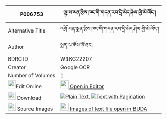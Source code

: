 |P006753|ལྷ་ས་མན་རྩིས་ཁང་གི་གདན་རབ་དྲི་མེད་ཤེལ་གྱི་མེ་ལོང་། 
| --- | --- 
|Alternative Title |འགྲོ་ཕན་སྨན་རྩིས་ཁང་གི་གདན་རབ་དྲི་མེད་ཤེལ་གྱི་མེ་ལོང་།
|Author| སྨན་པ་ཆོས་ལོ་ཐར།
|BDRC ID | W1KG22207
|Creator | Google OCR
|Number of Volumes| 1
|<img width="25" src="https://img.icons8.com/color/25/000000/edit-property.png">Edit Online| [<img width="25" src="https://avatars.githubusercontent.com/u/45091458?s=200&v=4"> Open in Editor](http://editor.openpecha.org/P006753)
|<img width="25" src="https://img.icons8.com/fluent/48/000000/download-2.png"/>  Download | [![](https://img.icons8.com/color/20/000000/txt.png)Plain Text](https://github.com/Openpecha/P006753/releases/download/v1/lhasa_men_tsikhang_gi_den_rab__plain_P006753.zip), [![](https://img.icons8.com/color/20/000000/txt.png)Text with Pagination](https://github.com/Openpecha/P006753/releases/download/v1/lhasa_men_tsikhang_gi_den_rab__pages_P006753.zip)
|<img width="25" src="https://img.icons8.com/plasticine/100/000000/pictures-folder.png"/>  Source Images | [<img width="25" src="https://library.bdrc.io/icons/BUDA-small.svg"> Images of text file open in BUDA](https://library.bdrc.io/show/bdr:W1KG22207)